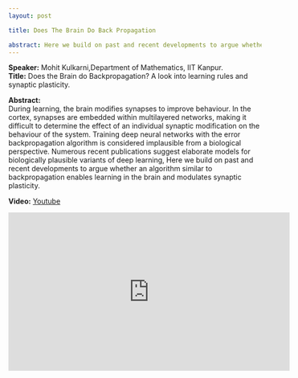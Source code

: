 ```yaml
---
layout: post

title: Does The Brain Do Back Propagation

abstract: Here we build on past and recent developments to argue whether an algorithm similar to backpropagation enables learning in the brain and modulates synaptic plasticity. 
---
```


**Speaker:** Mohit Kulkarni,Department of Mathematics, IIT Kanpur. <br>
**Title:** Does the Brain do Backpropagation? A look into learning rules and synaptic plasticity.

**Abstract:**<br>
During learning, the brain modifies synapses to improve behaviour. In the cortex, synapses are embedded within multilayered networks, making it difficult to determine the effect of an individual synaptic modification on the behaviour of the system. Training deep neural networks with the error backpropagation algorithm is considered implausible from a biological perspective. Numerous recent publications suggest elaborate models for biologically plausible variants of deep learning, Here we build on past and recent developments to argue whether an algorithm similar to backpropagation enables learning in the brain and modulates synaptic plasticity. 

<!--**Slide:** [Link](https://drive.google.com/file/d/1bvzZSB9BrHcEV0idbWQN_oo45o1zfdLg/view?usp=sharing) <br>-->
**Video:** [Youtube](https://www.youtube.com/watch?v=h7RN4Us3DeY) <br>
<iframe width="560" height="315" src="https://www.youtube.com/embed/h7RN4Us3DeY" frameborder="0" allow="accelerometer; autoplay; clipboard-write; encrypted-media; gyroscope; picture-in-picture" allowfullscreen></iframe>

